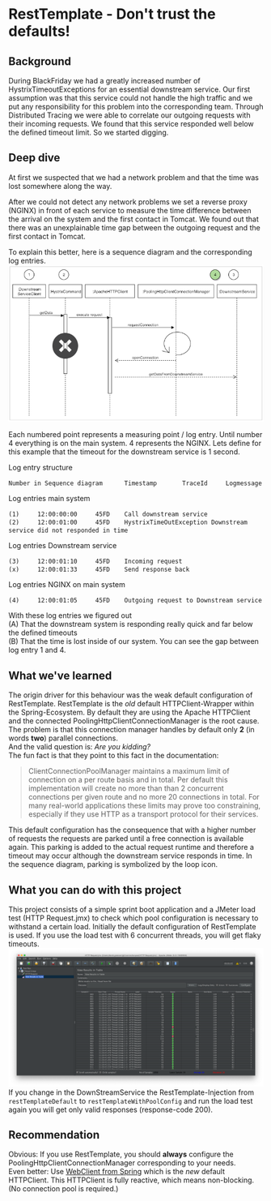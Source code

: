 # RestTemplate - Don't trust the defaults!
## Background
During BlackFriday we had a greatly increased number of HystrixTimeoutExceptions for an essential downstream service. 
Our first assumption was that this service could not handle the high traffic and we put any responsibility for this problem into the corresponding team. 
Through Distributed Tracing we were able to correlate our outgoing requests with their incoming requests. 
We found that this service responded well below the defined timeout limit. So we started digging.

## Deep dive
At first we suspected that we had a network problem and that the time was lost somewhere along the way. 

After we could not detect any network problems we set a reverse proxy (NGINX) in front of each service to measure the
time difference between the arrival on the system and the first contact in Tomcat. 
We found out that there was an unexplainable time gap between the outgoing request and the first contact in Tomcat.

To explain this better, here is a sequence diagram and the corresponding log entries.
![Sequence diagram](ReadmeIMG01.png "Sequence diagram")

Each numbered point represents a measuring point / log entry. Until number 4 everything is on the main system.
4 represents the NGINX. Lets define for this example that the timeout for the downstream service is 1 second.

Log entry structure
```
Number in Sequence diagram      Timestamp       TraceId     Logmessage
```

Log entries main system
```
(1)     12:00:00:00     45FD    Call downstream service
(2)     12:00:01:00     45FD    HystrixTimeOutException Downstream service did not responded in time    
```
Log entries Downstream service
```
(3)     12:00:01:10     45FD    Incoming request
(x)     12:00:01:33     45FD    Send response back
```
Log entries NGINX on main system
```
(4)     12:00:01:05     45FD    Outgoing request to Downstream service
```

With these log entries we figured out  
(A) That the downstream system is responding really quick and far below the defined timeouts  
(B) That the time is lost inside of our system. You can see the gap between log entry 1 and 4.

## What we've learned
The origin driver for this behaviour was the weak default configuration of RestTemplate.
RestTemplate is the _old_ default HTTPClient-Wrapper within the Spring-Ecosystem. 
By default they are using the Apache HTTPClient and the connected PoolingHttpClientConnectionManager is the root cause.
The problem is that this connection manager handles by default only **2** (in words **two**) parallel connections.  
And the valid question is: _Are you kidding?_  
The fun fact is that they point to this fact in the documentation:  
> ClientConnectionPoolManager maintains a maximum limit of connection
 on a per route basis and in total. Per default this implementation will
 create no more than than 2 concurrent connections per given route
 and no more 20 connections in total. For many real-world applications
 these limits may prove too constraining, especially if they use HTTP
 as a transport protocol for their services.

This default configuration has the consequence that with a higher number of requests the requests are parked until a free connection is available again.
This parking is added to the actual request runtime and therefore a timeout may occur although the downstream service responds in time. 
In the sequence diagram, parking is symbolized by the loop icon.
 
## What you can do with this project
This project consists of a simple sprint boot application and a JMeter load test (HTTP Request.jmx) to check which pool configuration is necessary to withstand a certain load.
Initially the default configuration of RestTemplate is used. If you use the load test with 6 concurrent threads, you will get flaky timeouts.
![JMeter](ReadmeIMG02.png "Flaky response")
If you change in the DownStreamService the RestTemplate-Injection from `restTemplateDefault` to `restTemplateWithPoolConfig` and 
run the load test again you will get only valid responses (response-code 200).

## Recommendation
Obvious: If you use RestTemplate, you should **always** configure the PoolingHttpClientConnectionManager corresponding to your needs.  
Even better: Use [WebClient from Spring](https://docs.spring.io/spring-boot/docs/current/reference/html/boot-features-webclient.html)  which is the _new_ default HTTPClient.
This HTTPClient is fully reactive, which means non-blocking. (No connection pool is required.)




